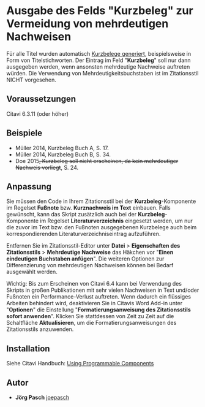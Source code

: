 # Ausgabe des Felds "Kurzbeleg" zur Vermeidung von mehrdeutigen Nachweisen
Für alle Titel wurden automatisch [Kurzbelege generiert](https://www1.citavi.com/sub/manual6/de/index.html?customizing_citation_keys.html), beispielsweise in Form von Titelstichworten. Der Eintrag im Feld "**Kurzbeleg**" soll nur dann ausgegeben werden, wenn ansonsten mehrdeutige Nachweise auftreten würden.
Die Verwendung von Mehrdeutigkeitsbuchstaben ist im Zitationsstil NICHT vorgesehen.

## Voraussetzungen
Citavi 6.3.11 (oder höher)

## Beispiele
- Müller 2014, Kurzbeleg Buch A, S. 17.
- Müller 2014, Kurzbeleg Buch B, S. 34.
- Doe 2015<del>, Kurzbeleg soll nicht erscheinen, da kein mehrdeutiger Nachweis vorliegt</del>, S. 24.

## Anpassung
Sie müssen den Code in Ihrem Zitationsstil bei der **Kurzbeleg**-Komponente im Regelset **Fußnote** bzw. **Kurznachweis im Text** einbauen.
Falls gewünscht, kann das Skript zusätzlich auch bei der **Kurzbeleg**-Komponente im Regelset **Literaturverzeichnis** eingesetzt werden, um nur die zuvor im Text bzw. den Fußnoten ausgegebenen Kurzbelege auch beim korrespondierenden Literaturverzeichniseintrag aufzuführen.

Entfernen Sie im Zitationsstil-Editor unter **Datei** > **Eigenschaften des Zitationsstils** > **Mehrdeutige Nachweise** das Häkchen vor "**Einen eindeutigen Buchstaben anfügen**". Die weiteren Optionen zur Differenzierung von mehrdeutigen Nachweisen können bei Bedarf ausgewählt werden.

Wichtig: Bis zum Erscheinen von Citavi 6.4 kann bei Verwendung des Skripts in großen Publikationen mit sehr vielen Nachweisen in Text und/oder Fußnoten ein Performance-Verlust auftreten. Wenn dadurch ein flüssiges Arbeiten behindert wird, deaktivieren Sie in Citavis Word Add-in unter "**Optionen**" die Einstellung "**Formatierungsanweisung des Zitationsstils sofort anwenden**". Klicken Sie stattdessen von Zeit zu Zeit auf die Schaltfläche **Aktualisieren**, um die Formatierungsanweisungen des Zitationsstils anzuwenden.

## Installation
Siehe Citavi Handbuch: [Using Programmable Components](https://www.citavi.com/programmable_components)

## Autor
* **Jörg Pasch** [joepasch](https://github.com/joepasch)
